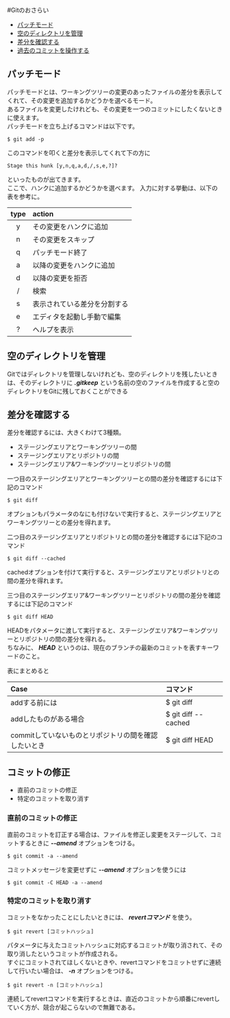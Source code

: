 #Gitのおさらい

- [パッチモード](#パッチモード)
- [空のディレクトリを管理](#空のディレクトリを管理)
- [差分を確認する](#差分を確認する)
- [過去のコミットを操作する](#過去のコミットを操作する)


## パッチモード
パッチモードとは、ワーキングツリーの変更のあったファイルの差分を表示してくれて、その変更を追加するかどうかを選べるモード。  
あるファイルを変更したけれども、その変更を一つのコミットにしたくないときに使えます。  
パッチモードを立ち上げるコマンドは以下です。  

```
$ git add -p
```
このコマンドを叩くと差分を表示してくれて下の方に
```
Stage this hunk [y,n,q,a,d,/,s,e,?]?
```
といったものが出てきます。  
ここで、ハンクに追加するかどうかを選べます。
入力に対する挙動は、以下の表を参考に。

| type | action |
|:----:|:-------|
|y|その変更をハンクに追加|
|n|その変更をスキップ|
|q|パッチモード終了|
|a|以降の変更をハンクに追加|
|d|以降の変更を拒否|
|/|検索|
|s|表示されている差分を分割する|
|e|エディタを起動し手動で編集|
|?|ヘルプを表示|


## 空のディレクトリを管理
Gitではディレクトリを管理しないけれども、空のディレクトリを残したいときは、そのディレクトリに ***.gitkeep*** という名前の空のファイルを作成すると空のディレクトリをGitに残しておくことができる


## 差分を確認する
差分を確認するには、大きくわけて3種類。
- ステージングエリアとワーキングツリーの間
- ステージングエリアとリポジトリの間
- ステージングエリア&ワーキングツリーとリポジトリの間

一つ目のステージングエリアとワーキングツリーとの間の差分を確認するには下記のコマンド
```
$ git diff
```
オプションもパラメータのなにも付けないで実行すると、ステージングエリアとワーキングツリーとの差分を得れます。

二つ目のステージングエリアとリポジトリとの間の差分を確認するには下記のコマンド
```
$ git diff --cached
```
cachedオプションを付けて実行すると、ステージングエリアとリポジトリとの間の差分を得れます。

三つ目のステージングエリア&ワーキングツリーとリポジトリの間の差分を確認するには下記のコマンド
```
$ git diff HEAD
```
HEADをパタメータに渡して実行すると、ステージングエリア&ワーキングツリーとリポジトリの間の差分を得れる。  
ちなみに、 ***HEAD*** というのは、現在のブランチの最新のコミットを表すキーワードのこと。


表にまとめると

| Case | コマンド |
|:-----|:--------|
|addする前には|$ git diff|
|addしたものがある場合|$ git diff --cached|
|commitしていないものとリポジトリの間を確認したいとき|$ git diff HEAD|


## コミットの修正

- 直前のコミットの修正
- 特定のコミットを取り消す

### 直前のコミットの修正
直前のコミットを訂正する場合は、ファイルを修正し変更をステージして、コミットするときに ***--amend*** オプションをつける。  
```
$ git commit -a --amend
```
コミットメッセージを変更せずに ***--amend*** オプションを使うには
```
$ git commit -C HEAD -a --amend
```

### 特定のコミットを取り消す 
コミットをなかったことにしたいときには、 ***revertコマンド*** を使う。  
```
$ git revert [コミットハッシュ]
```
パタメータに与えたコミットハッシュに対応するコミットが取り消されて、その取り消したというコミットが作成される。  
すぐにコミットされてほしくないときや、revertコマンドをコミットせずに連続して行いたい場合は、 ***-n*** オプションをつける。
```
$ git revert -n [コミットハッシュ]
```
連続してrevertコマンドを実行するときは、直近のコミットから順番にrevertしていく方が、競合が起こらないので無難である。  

